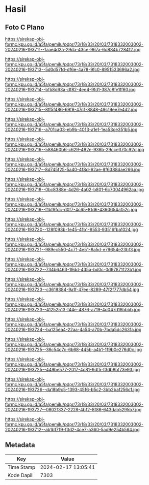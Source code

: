 # Hasil

## Foto C Plano

https://sirekap-obj-formc.kpu.go.id/a5fa/pemilu/pdpr/73/18/33/20/03/7318332003002-20240216-193711--1aae4d2a-29da-43ce-967a-6d884b728412.jpg

https://sirekap-obj-formc.kpu.go.id/a5fa/pemilu/pdpr/73/18/33/20/03/7318332003002-20240216-193713--5d0d57fd-df6e-4a78-9fc0-8951533696a2.jpg

https://sirekap-obj-formc.kpu.go.id/a5fa/pemilu/pdpr/73/18/33/20/03/7318332003002-20240216-193714--bfb8d63a-df82-4ee4-9fd1-387c8fe1ff60.jpg

https://sirekap-obj-formc.kpu.go.id/a5fa/pemilu/pdpr/73/18/33/20/03/7318332003002-20240216-193715--8ff5f486-69f8-47c1-8848-49c19ee7e4d2.jpg

https://sirekap-obj-formc.kpu.go.id/a5fa/pemilu/pdpr/73/18/33/20/03/7318332003002-20240216-193716--a701ca03-eb9b-4013-a1e1-1ea53ce351b5.jpg

https://sirekap-obj-formc.kpu.go.id/a5fa/pemilu/pdpr/73/18/33/20/03/7318332003002-20240216-193716--588460b6-c629-482e-936b-29cce370c92d.jpg

https://sirekap-obj-formc.kpu.go.id/a5fa/pemilu/pdpr/73/18/33/20/03/7318332003002-20240216-193717--8d745f25-5a40-4f8d-92ae-8f6388dae266.jpg

https://sirekap-obj-formc.kpu.go.id/a5fa/pemilu/pdpr/73/18/33/20/03/7318332003002-20240216-193718--0bc8388e-4d26-4a02-b801-6c70044962aa.jpg

https://sirekap-obj-formc.kpu.go.id/a5fa/pemilu/pdpr/73/18/33/20/03/7318332003002-20240216-193719--f1bf9fdc-d0f7-4c65-81d6-4360654af52c.jpg

https://sirekap-obj-formc.kpu.go.id/a5fa/pemilu/pdpr/73/18/33/20/03/7318332003002-20240216-193720--128f093b-1e45-41b1-9553-93516fba1024.jpg

https://sirekap-obj-formc.kpu.go.id/a5fa/pemilu/pdpr/73/18/33/20/03/7318332003002-20240216-193721--989ec550-4c7f-4e51-8a5d-e76654e23bf3.jpg

https://sirekap-obj-formc.kpu.go.id/a5fa/pemilu/pdpr/73/18/33/20/03/7318332003002-20240216-193722--734b6463-19dd-435a-bd0c-0d97871123b1.jpg

https://sirekap-obj-formc.kpu.go.id/a5fa/pemilu/pdpr/73/18/33/20/03/7318332003002-20240216-193723--c3618384-9a1f-47ee-8289-47f2f777db54.jpg

https://sirekap-obj-formc.kpu.go.id/a5fa/pemilu/pdpr/73/18/33/20/03/7318332003002-20240216-193723--41252513-f44e-4876-a719-4d047d18bbbb.jpg

https://sirekap-obj-formc.kpu.go.id/a5fa/pemilu/pdpr/73/18/33/20/03/7318332003002-20240216-193724--ba125ea4-22aa-4a54-a70b-7bda5dc2631a.jpg

https://sirekap-obj-formc.kpu.go.id/a5fa/pemilu/pdpr/73/18/33/20/03/7318332003002-20240216-193725--36c54c7c-6b68-445b-a4b1-119b0e276d0c.jpg

https://sirekap-obj-formc.kpu.go.id/a5fa/pemilu/pdpr/73/18/33/20/03/7318332003002-20240216-193725--449be577-2017-4c81-9df5-f3db8bf73e93.jpg

https://sirekap-obj-formc.kpu.go.id/a5fa/pemilu/pdpr/73/18/33/20/03/7318332003002-20240216-193726--da18b9c5-1393-45f6-b5c2-3bb2baf256c1.jpg

https://sirekap-obj-formc.kpu.go.id/a5fa/pemilu/pdpr/73/18/33/20/03/7318332003002-20240216-193727--0802f337-2228-4bf2-8f86-643dab5295b7.jpg

https://sirekap-obj-formc.kpu.go.id/a5fa/pemilu/pdpr/73/18/33/20/03/7318332003002-20240216-193712--ab1b1719-f3d2-4ce7-a360-5ad9e254b564.jpg


## Metadata

| Key        | Value               |
| ---------- | ------------------- |
| Time Stamp | 2024-02-17 13:05:41 |
| Kode Dapil | 7303                |



